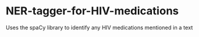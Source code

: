 # NER-tagger-for-HIV-medications
Uses the spaCy library to identify any HIV medications mentioned in a text
